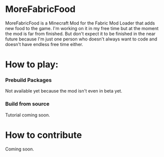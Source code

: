<h1>MoreFabricFood</h1>
MoreFabricFood is a Minecraft Mod for the Fabric Mod Loader that adds new food to the game. I'm working on it in my free time but at the moment the mod is far from finished. But don't expect it to be finished in the near future because I'm just one person who doesn't always want to code and doesn't have endless free time either.

<h1>How to play:</h1>
<h3>Prebuild Packages</h3>
Not available yet because the mod isn't even in beta yet.
<h3>Build from source</h3>
Tutorial coming soon.

<h1>How to contribute</h1>
Coming soon.
